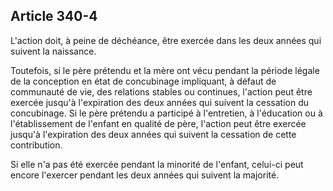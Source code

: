 Article 340-4
----
L'action doit, à peine de déchéance, être exercée dans les deux années qui
suivent la naissance.

Toutefois, si le père prétendu et la mère ont vécu pendant la période légale de
la conception en état de concubinage impliquant, à défaut de communauté de vie,
des relations stables ou continues, l'action peut être exercée jusqu'à
l'expiration des deux années qui suivent la cessation du concubinage. Si le père
prétendu a participé à l'entretien, à l'éducation ou à l'établissement de
l'enfant en qualité de père, l'action peut être exercée jusqu'à l'expiration des
deux années qui suivent la cessation de cette contribution.

Si elle n'a pas été exercée pendant la minorité de l'enfant, celui-ci peut
encore l'exercer pendant les deux années qui suivent la majorité.
